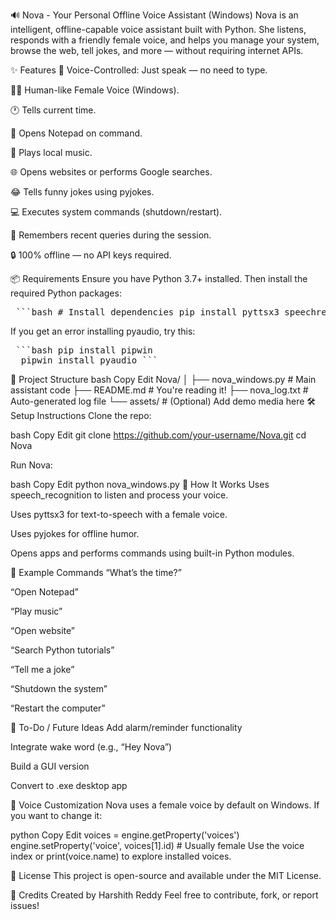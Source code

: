 🔊 Nova - Your Personal Offline Voice Assistant (Windows)
Nova is an intelligent, offline-capable voice assistant built with Python. She listens, responds with a friendly female voice, and helps you manage your system, browse the web, tell jokes, and more — without requiring internet APIs.

✨ Features
🎤 Voice-Controlled: Just speak — no need to type.

👩‍🦰 Human-like Female Voice (Windows).

🕐 Tells current time.

📝 Opens Notepad on command.

🎵 Plays local music.

🌐 Opens websites or performs Google searches.

😂 Tells funny jokes using pyjokes.

💻 Executes system commands (shutdown/restart).

🧠 Remembers recent queries during the session.

🔒 100% offline — no API keys required.



📦 Requirements
Ensure you have Python 3.7+ installed. Then install the required Python packages:

<pre> ```bash # Install dependencies pip install pyttsx3 speechrecognition pyjokes pyaudio ``` </pre>
If you get an error installing pyaudio, try this:

<pre> ```bash pip install pipwin 
  pipwin install pyaudio ```</pre>
  



📁 Project Structure
bash
Copy
Edit
Nova/
│
├── nova_windows.py      # Main assistant code
├── README.md            # You're reading it!
├── nova_log.txt         # Auto-generated log file
└── assets/              # (Optional) Add demo media here
🛠 Setup Instructions
Clone the repo:

bash
Copy
Edit
git clone https://github.com/your-username/Nova.git
cd Nova

Run Nova:

bash
Copy
Edit
python nova_windows.py
🔧 How It Works
Uses speech_recognition to listen and process your voice.

Uses pyttsx3 for text-to-speech with a female voice.

Uses pyjokes for offline humor.

Opens apps and performs commands using built-in Python modules.


🧠 Example Commands
“What’s the time?”

“Open Notepad”

“Play music”

“Open website”

“Search Python tutorials”

“Tell me a joke”

“Shutdown the system”

“Restart the computer”

🧩 To-Do / Future Ideas
Add alarm/reminder functionality

Integrate wake word (e.g., “Hey Nova”)

Build a GUI version

Convert to .exe desktop app

🤖 Voice Customization
Nova uses a female voice by default on Windows. If you want to change it:

python
Copy
Edit
voices = engine.getProperty('voices')
engine.setProperty('voice', voices[1].id)  # Usually female
Use the voice index or print(voice.name) to explore installed voices.

📝 License
This project is open-source and available under the MIT License.

🙌 Credits
Created by Harshith Reddy
Feel free to contribute, fork, or report issues!

